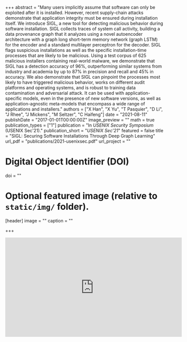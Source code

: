 +++
abstract = "Many users implicitly assume that software can only be exploited after it is installed. However, recent supply-chain attacks demonstrate that application integrity must be ensured during installation itself. We introduce SIGL, a new tool for detecting malicious behavior during software installation. SIGL collects traces of system call activity, building a data provenance graph that it analyzes using a novel autoencoder architecture with a graph long short-term memory network (graph LSTM) for the encoder and a standard multilayer perceptron for the decoder. SIGL flags suspicious installations as well as the specific installation-time processes that are likely to be malicious. Using a test corpus of 625 malicious installers containing real-world malware, we demonstrate that SIGL has a detection accuracy of 96%, outperforming similar systems from industry and academia by up to 87% in precision and recall and 45% in accuracy. We also demonstrate that SIGL can pinpoint the processes most likely to have triggered malicious behavior, works on different audit platforms and operating systems, and is robust to training data contamination and adversarial attack. It can be used with application-specific models, even in the presence of new software versions, as well as application-agnostic meta-models that encompass a wide range of applications and installers."
authors = ["X Han", "X Yu", "T Pasquier", "D Li", "J Rhee", "J Mickens", "M Seltzer", "C Haifeng"]
date = "2021-08-11"
publishDate = "2017-01-01T00:00:00Z"
image_preview = ""
math = true
publication_types = ["1"]
publication = "In *USENIX Security Symposium* (USENIX Sec'21)."
publication_short = "*USENIX Sec'21*"
featured = false
title = "SIGL: Securing Software Installations Through Deep Graph Learning"
url_pdf = "publications/2021-usenixsec.pdf"
url_project = ""

# Digital Object Identifier (DOI)
doi = ""

# Optional featured image (relative to `static/img/` folder).
[header]
image = ""
caption = ""

+++

<div align="center">
<iframe width="560" height="315" src="https://www.youtube.com/embed/iNaucHm7Z6w" title="YouTube video player" frameborder="0" allow="accelerometer; autoplay; clipboard-write; encrypted-media; gyroscope; picture-in-picture" allowfullscreen></iframe>
</div>
